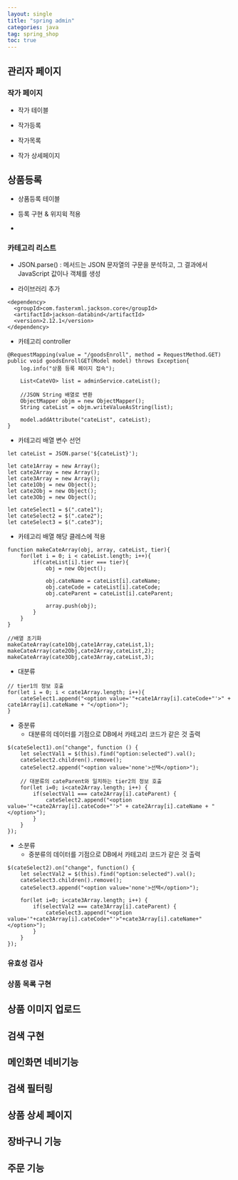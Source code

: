 ```yaml
---
layout: single
title: "spring admin"
categories: java
tag: spring_shop
toc: true
---
```


## 관리자 페이지


### 작가 페이지

- 작가 테이블

- 작가등록

- 작가목록

- 작가 상세페이지

## 상품등록

- 상품등록 테이블

- 등록 구현 & 위지윅 적용

- 

### 카테고리 리스트

- JSON.parse() : 메서드는 JSON 문자열의 구문을 분석하고, 그 결과에서 JavaScript 값이나 객체를 생성

- 라이브러리 추가

```
<dependency>
  <groupId>com.fasterxml.jackson.core</groupId>
  <artifactId>jackson-databind</artifactId>
  <version>2.12.1</version>
</dependency>
```

- 카테고리 controller

```
@RequestMapping(value = "/goodsEnroll", method = RequestMethod.GET)
public void goodsEnrollGET(Model model) throws Exception{
	log.info("상품 등록 페이지 접속");
	
	List<CateVO> list = adminService.cateList();
	
	//JSON String 배열로 변환
	ObjectMapper objm = new ObjectMapper();
	String cateList = objm.writeValueAsString(list);
	
	model.addAttribute("cateList", cateList);
}
```

- 카테고리 배열 변수 선언

```
let cateList = JSON.parse('${cateList}');

let cate1Array = new Array();
let cate2Array = new Array();
let cate3Array = new Array();
let cate1Obj = new Object();
let cate2Obj = new Object();
let cate3Obj = new Object();

let cateSelect1 = $(".cate1");		
let cateSelect2 = $(".cate2");
let cateSelect3 = $(".cate3");
```

- 카테고리 배열 해당 클레스에 적용

```
function makeCateArray(obj, array, cateList, tier){
	for(let i = 0; i < cateList.length; i++){
		if(cateList[i].tier === tier){
			obj = new Object();
			
			obj.cateName = cateList[i].cateName;
			obj.cateCode = cateList[i].cateCode;
			obj.cateParent = cateList[i].cateParent;
			
			array.push(obj);
		}
	}
}

//배열 초기화
makeCateArray(cate1Obj,cate1Array,cateList,1);
makeCateArray(cate2Obj,cate2Array,cateList,2);
makeCateArray(cate3Obj,cate3Array,cateList,3);
```

- 대분류

```
// tier1의 정보 호출
for(let i = 0; i < cate1Array.length; i++){
	cateSelect1.append("<option value='"+cate1Array[i].cateCode+"'>" + cate1Array[i].cateName + "</option>");
}
```

- 중분류
  - 대분류의 데이터를 기점으로 DB에서 카테고리 코드가 같은 것 출력

```
$(cateSelect1).on("change", function () {
	let selectVal1 = $(this).find("option:selected").val();
	cateSelect2.children().remove();
	cateSelect2.append("<option value='none'>선택</option>");
	
	// 대분류의 cateParent와 일치하는 tier2의 정보 호출
	for(let i=0; i<cate2Array.length; i++) {
		if(selectVal1 === cate2Array[i].cateParent) {
			cateSelect2.append("<option value='"+cate2Array[i].cateCode+"'>" + cate2Array[i].cateName + "</option>");
		}
	}
});
```

- 소분류
  - 중분류의 데이터를 기점으로 DB에서 카테고리 코드가 같은 것 출력

```
$(cateSelect2).on("change", function() {
 	let selectVal2 = $(this).find("option:selected").val();
	cateSelect3.children().remove();
	cateSelect3.append("<option value='none'>선택</option>");
	
	for(let i=0; i<cate3Array.length; i++) {
		if(selectVal2 === cate3Array[i].cateParent) {
			cateSelect3.append("<option value='"+cate3Array[i].cateCode+"'>"+cate3Array[i].cateName+"</option>");
		}
	}
});
```

### 유효성 검사

### 상품 목록 구현

## 상품 이미지 업로드

## 검색 구현

## 메인화면 네비기능

## 검색 필터링

## 상품 상세 페이지

## 장바구니 기능

## 주문 기능
